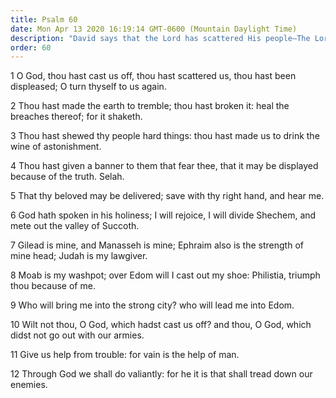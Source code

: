 ```yaml
---
title: Psalm 60
date: Mon Apr 13 2020 16:19:14 GMT-0600 (Mountain Daylight Time)
description: "David says that the Lord has scattered His people—The Lord places Ephraim at the head and makes Judah His lawgiver."
order: 60
---
```


1 O God, thou hast cast us off, thou hast scattered us, thou hast been displeased; O turn thyself to us again.

2 Thou hast made the earth to tremble; thou hast broken it: heal the breaches thereof; for it shaketh.

3 Thou hast shewed thy people hard things: thou hast made us to drink the wine of astonishment.

4 Thou hast given a banner to them that fear thee, that it may be displayed because of the truth. Selah.

5 That thy beloved may be delivered; save with thy right hand, and hear me.

6 God hath spoken in his holiness; I will rejoice, I will divide Shechem, and mete out the valley of Succoth.

7 Gilead is mine, and Manasseh is mine; Ephraim also is the strength of mine head; Judah is my lawgiver.

8 Moab is my washpot; over Edom will I cast out my shoe: Philistia, triumph thou because of me.

9 Who will bring me into the strong city? who will lead me into Edom.

10 Wilt not thou, O God, which hadst cast us off? and thou, O God, which didst not go out with our armies.

11 Give us help from trouble: for vain is the help of man.

12 Through God we shall do valiantly: for he it is that shall tread down our enemies.
